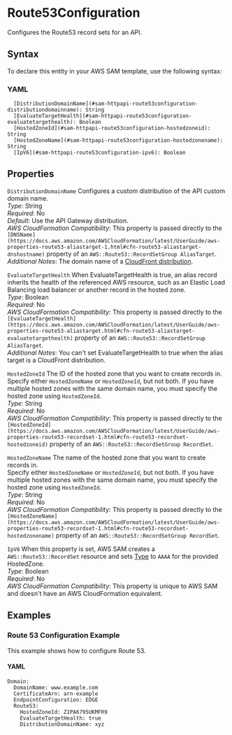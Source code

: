 # Route53Configuration<a name="sam-property-httpapi-route53configuration"></a>

Configures the Route53 record sets for an API\.

## Syntax<a name="sam-property-httpapi-route53configuration-syntax"></a>

To declare this entity in your AWS SAM template, use the following syntax:

### YAML<a name="sam-property-httpapi-route53configuration-syntax.yaml"></a>

```
  [DistributionDomainName](#sam-httpapi-route53configuration-distributiondomainname): String
  [EvaluateTargetHealth](#sam-httpapi-route53configuration-evaluatetargethealth): Boolean
  [HostedZoneId](#sam-httpapi-route53configuration-hostedzoneid): String
  [HostedZoneName](#sam-httpapi-route53configuration-hostedzonename): String
  [IpV6](#sam-httpapi-route53configuration-ipv6): Boolean
```

## Properties<a name="sam-property-httpapi-route53configuration-properties"></a>

 `DistributionDomainName`   <a name="sam-httpapi-route53configuration-distributiondomainname"></a>
Configures a custom distribution of the API custom domain name\.  
*Type*: String  
*Required*: No  
*Default*: Use the API Gateway distribution\.  
*AWS CloudFormation Compatibility*: This property is passed directly to the `[DNSName](https://docs.aws.amazon.com/AWSCloudFormation/latest/UserGuide/aws-properties-route53-aliastarget-1.html#cfn-route53-aliastarget-dnshostname)` property of an `AWS::Route53::RecordSetGroup AliasTarget`\.  
*Additional Notes*: The domain name of a [CloudFront distribution](https://docs.aws.amazon.com/AWSCloudFormation/latest/UserGuide/aws-resource-cloudfront-distribution.html)\.

 `EvaluateTargetHealth`   <a name="sam-httpapi-route53configuration-evaluatetargethealth"></a>
When EvaluateTargetHealth is true, an alias record inherits the health of the referenced AWS resource, such as an Elastic Load Balancing load balancer or another record in the hosted zone\.  
*Type*: Boolean  
*Required*: No  
*AWS CloudFormation Compatibility*: This property is passed directly to the `[EvaluateTargetHealth](https://docs.aws.amazon.com/AWSCloudFormation/latest/UserGuide/aws-properties-route53-aliastarget.html#cfn-route53-aliastarget-evaluatetargethealth)` property of an `AWS::Route53::RecordSetGroup AliasTarget`\.  
*Additional Notes*: You can't set EvaluateTargetHealth to true when the alias target is a CloudFront distribution\.

 `HostedZoneId`   <a name="sam-httpapi-route53configuration-hostedzoneid"></a>
The ID of the hosted zone that you want to create records in\.  
Specify either `HostedZoneName` or `HostedZoneId`, but not both\. If you have multiple hosted zones with the same domain name, you must specify the hosted zone using `HostedZoneId`\.  
*Type*: String  
*Required*: No  
*AWS CloudFormation Compatibility*: This property is passed directly to the `[HostedZoneId](https://docs.aws.amazon.com/AWSCloudFormation/latest/UserGuide/aws-properties-route53-recordset-1.html#cfn-route53-recordset-hostedzoneid)` property of an `AWS::Route53::RecordSetGroup RecordSet`\.

 `HostedZoneName`   <a name="sam-httpapi-route53configuration-hostedzonename"></a>
The name of the hosted zone that you want to create records in\.  
Specify either `HostedZoneName` or `HostedZoneId`, but not both\. If you have multiple hosted zones with the same domain name, you must specify the hosted zone using `HostedZoneId`\.  
*Type*: String  
*Required*: No  
*AWS CloudFormation Compatibility*: This property is passed directly to the `[HostedZoneName](https://docs.aws.amazon.com/AWSCloudFormation/latest/UserGuide/aws-properties-route53-recordset-1.html#cfn-route53-recordset-hostedzonename)` property of an `AWS::Route53::RecordSetGroup RecordSet`\.

 `IpV6`   <a name="sam-httpapi-route53configuration-ipv6"></a>
When this property is set, AWS SAM creates a `AWS::Route53::RecordSet` resource and sets [Type](https://docs.aws.amazon.com/AWSCloudFormation/latest/UserGuide/aws-properties-route53-recordset.html#cfn-route53-recordset-type) to `AAAA` for the provided HostedZone\.  
*Type*: Boolean  
*Required*: No  
*AWS CloudFormation Compatibility*: This property is unique to AWS SAM and doesn't have an AWS CloudFormation equivalent\.

## Examples<a name="sam-property-httpapi-route53configuration--examples"></a>

### Route 53 Configuration Example<a name="sam-property-httpapi-route53configuration--examples--route-53-configuration-example"></a>

This example shows how to configure Route 53\.

#### YAML<a name="sam-property-httpapi-route53configuration--examples--route-53-configuration-example--yaml"></a>

```
Domain:
  DomainName: www.example.com
  CertificateArn: arn-example
  EndpointConfiguration: EDGE
  Route53:
    HostedZoneId: Z1PA6795UKMFR9
    EvaluateTargetHealth: true
    DistributionDomainName: xyz
```